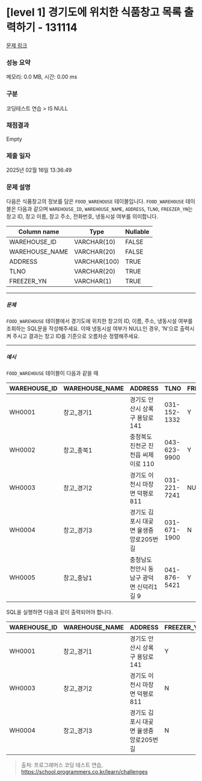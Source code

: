 # [level 1] 경기도에 위치한 식품창고 목록 출력하기 - 131114 

[문제 링크](https://school.programmers.co.kr/learn/courses/30/lessons/131114) 

### 성능 요약

메모리: 0.0 MB, 시간: 0.00 ms

### 구분

코딩테스트 연습 > IS NULL

### 채점결과

Empty

### 제출 일자

2025년 02월 16일 13:36:49

### 문제 설명

<p style="user-select: auto !important;">다음은 식품창고의 정보를 담은 <code style="user-select: auto !important;">FOOD_WAREHOUSE</code> 테이블입니다. <code style="user-select: auto !important;">FOOD_WAREHOUSE</code> 테이블은 다음과 같으며 <code style="user-select: auto !important;">WAREHOUSE_ID</code>, <code style="user-select: auto !important;">WAREHOUSE_NAME</code>, <code style="user-select: auto !important;">ADDRESS</code>, <code style="user-select: auto !important;">TLNO</code>, <code style="user-select: auto !important;">FREEZER_YN</code>는 창고 ID, 창고 이름, 창고 주소, 전화번호, 냉동시설 여부를 의미합니다.</p>
<table class="table" style="user-select: auto !important;">
        <thead style="user-select: auto !important;"><tr style="user-select: auto !important;">
<th style="user-select: auto !important;">Column name</th>
<th style="user-select: auto !important;">Type</th>
<th style="user-select: auto !important;">Nullable</th>
</tr>
</thead>
        <tbody style="user-select: auto !important;"><tr style="user-select: auto !important;">
<td style="user-select: auto !important;">WAREHOUSE_ID</td>
<td style="user-select: auto !important;">VARCHAR(10)</td>
<td style="user-select: auto !important;">FALSE</td>
</tr>
<tr style="user-select: auto !important;">
<td style="user-select: auto !important;">WAREHOUSE_NAME</td>
<td style="user-select: auto !important;">VARCHAR(20)</td>
<td style="user-select: auto !important;">FALSE</td>
</tr>
<tr style="user-select: auto !important;">
<td style="user-select: auto !important;">ADDRESS</td>
<td style="user-select: auto !important;">VARCHAR(100)</td>
<td style="user-select: auto !important;">TRUE</td>
</tr>
<tr style="user-select: auto !important;">
<td style="user-select: auto !important;">TLNO</td>
<td style="user-select: auto !important;">VARCHAR(20)</td>
<td style="user-select: auto !important;">TRUE</td>
</tr>
<tr style="user-select: auto !important;">
<td style="user-select: auto !important;">FREEZER_YN</td>
<td style="user-select: auto !important;">VARCHAR(1)</td>
<td style="user-select: auto !important;">TRUE</td>
</tr>
</tbody>
      </table>
<hr style="user-select: auto !important;">

<h5 style="user-select: auto !important;">문제</h5>

<p style="user-select: auto !important;"><code style="user-select: auto !important;">FOOD_WAREHOUSE</code> 테이블에서 경기도에 위치한 창고의 ID, 이름, 주소, 냉동시설 여부를 조회하는 SQL문을 작성해주세요. 이때 냉동시설 여부가 NULL인 경우, 'N'으로 출력시켜 주시고 결과는 창고 ID를 기준으로 오름차순 정렬해주세요.</p>

<hr style="user-select: auto !important;">

<h5 style="user-select: auto !important;">예시</h5>

<p style="user-select: auto !important;"><code style="user-select: auto !important;">FOOD_WAREHOUSE</code> 테이블이 다음과 같을 때</p>
<table class="table" style="user-select: auto !important;">
        <thead style="user-select: auto !important;"><tr style="user-select: auto !important;">
<th style="user-select: auto !important;">WAREHOUSE_ID</th>
<th style="user-select: auto !important;">WAREHOUSE_NAME</th>
<th style="user-select: auto !important;">ADDRESS</th>
<th style="user-select: auto !important;">TLNO</th>
<th style="user-select: auto !important;">FREEZER_YN</th>
</tr>
</thead>
        <tbody style="user-select: auto !important;"><tr style="user-select: auto !important;">
<td style="user-select: auto !important;">WH0001</td>
<td style="user-select: auto !important;">창고_경기1</td>
<td style="user-select: auto !important;">경기도 안산시 상록구 용담로 141</td>
<td style="user-select: auto !important;">031-152-1332</td>
<td style="user-select: auto !important;">Y</td>
</tr>
<tr style="user-select: auto !important;">
<td style="user-select: auto !important;">WH0002</td>
<td style="user-select: auto !important;">창고_충북1</td>
<td style="user-select: auto !important;">충청북도 진천군 진천읍 씨제이로 110</td>
<td style="user-select: auto !important;">043-623-9900</td>
<td style="user-select: auto !important;">Y</td>
</tr>
<tr style="user-select: auto !important;">
<td style="user-select: auto !important;">WH0003</td>
<td style="user-select: auto !important;">창고_경기2</td>
<td style="user-select: auto !important;">경기도 이천시 마장면 덕평로 811</td>
<td style="user-select: auto !important;">031-221-7241</td>
<td style="user-select: auto !important;">NULL</td>
</tr>
<tr style="user-select: auto !important;">
<td style="user-select: auto !important;">WH0004</td>
<td style="user-select: auto !important;">창고_경기3</td>
<td style="user-select: auto !important;">경기도 김포시 대곶면 율생중앙로205번길</td>
<td style="user-select: auto !important;">031-671-1900</td>
<td style="user-select: auto !important;">N</td>
</tr>
<tr style="user-select: auto !important;">
<td style="user-select: auto !important;">WH0005</td>
<td style="user-select: auto !important;">창고_충남1</td>
<td style="user-select: auto !important;">충청남도 천안시 동남구 광덕면 신덕리1길 9</td>
<td style="user-select: auto !important;">041-876-5421</td>
<td style="user-select: auto !important;">Y</td>
</tr>
</tbody>
      </table>
<p style="user-select: auto !important;">SQL을 실행하면 다음과 같이 출력되어야 합니다.</p>
<table class="table" style="user-select: auto !important;">
        <thead style="user-select: auto !important;"><tr style="user-select: auto !important;">
<th style="user-select: auto !important;">WAREHOUSE_ID</th>
<th style="user-select: auto !important;">WAREHOUSE_NAME</th>
<th style="user-select: auto !important;">ADDRESS</th>
<th style="user-select: auto !important;">FREEZER_YN</th>
</tr>
</thead>
        <tbody style="user-select: auto !important;"><tr style="user-select: auto !important;">
<td style="user-select: auto !important;">WH0001</td>
<td style="user-select: auto !important;">창고_경기1</td>
<td style="user-select: auto !important;">경기도 안산시 상록구 용담로 141</td>
<td style="user-select: auto !important;">Y</td>
</tr>
<tr style="user-select: auto !important;">
<td style="user-select: auto !important;">WH0003</td>
<td style="user-select: auto !important;">창고_경기2</td>
<td style="user-select: auto !important;">경기도 이천시 마장면 덕평로 811</td>
<td style="user-select: auto !important;">N</td>
</tr>
<tr style="user-select: auto !important;">
<td style="user-select: auto !important;">WH0004</td>
<td style="user-select: auto !important;">창고_경기3</td>
<td style="user-select: auto !important;">경기도 김포시 대곶면 율생중앙로205번길</td>
<td style="user-select: auto !important;">N</td>
</tr>
</tbody>
      </table>

> 출처: 프로그래머스 코딩 테스트 연습, https://school.programmers.co.kr/learn/challenges